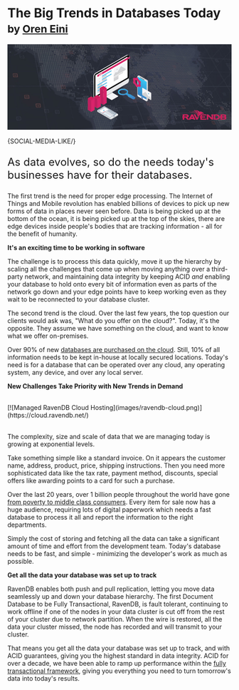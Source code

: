 # The Big Trends in Databases Today <br/><small>by <a href="mailto:ayende@hibernatingrhinos.com">Oren Eini</a></small>

![The Big Trends in Databases Today](images/the-big-trends-in-databases-today.jpg)

{SOCIAL-MEDIA-LIKE/}

<p class="lead" style="font-size: 24px">As data evolves, so do the needs today's businesses have for their databases.</p>

The first trend is the need for proper edge processing. The Internet of Things and Mobile revolution has enabled billions of devices to pick up new forms of data in places never seen before. Data is being picked up at the bottom of the ocean, it is being picked up at the top of the skies, there are edge devices inside people's bodies that are tracking information - all for the benefit of humanity.

**It's an exciting time to be working in software**

The challenge is to process this data quickly, move it up the hierarchy by scaling all the challenges that come up when moving anything over a third-party network, and maintaining data integrity by keeping ACID *and* enabling your database to hold onto every bit of information even as parts of the network go down and your edge points have to keep working even as they wait to be reconnected to your database cluster.

The second trend is the cloud. Over the last few years, the top question our clients would ask was, "What do you offer on the cloud?".
Today, it's the opposite. They assume we have something on the cloud, and want to know what we offer on-premises.

Over 90% of new [databases are purchased on the cloud](https://ravendb.net/buy). Still, 10% of all information needs to be kept in-house at locally secured locations. Today's need is for a database that can be operated over any cloud, any operating system, any device, and over any local server.

**New Challenges Take Priority with New Trends in Demand**

<br/>
[![Managed RavenDB Cloud Hosting](images/ravendb-cloud.png)](https://cloud.ravendb.net/)
<br/><br/>

The complexity, size and scale of data that we are managing today is growing at exponential levels.

Take something simple like a standard invoice. On it appears the customer name, address, product, price, shipping instructions. Then you need more sophisticated data like the tax rate, payment method, discounts, special offers like awarding points to a card for such a purchase.

Over the last 20 years, over 1 billion people throughout the world have gone <a href="https://www.thetimes.co.uk/article/half-the-world-now-middle-class-as-living-standards-rise-in-east-v38l3m20s" target="_blank">from poverty to middle class consumers</a>. Every item for sale now has a huge audience, requiring lots of digital paperwork which needs a fast database to process it all and report the information to the right departments.

Simply the cost of storing and fetching all the data can take a significant amount of time and effort from the development team. Today's database needs to be fast, and simple - minimizing the developer's work as much as possible.

**Get all the data your database was set up to track**

RavenDB enables both push and pull replication, letting you move data seamlessly up and down your database hierarchy. The first Document Database to be Fully Transactional, RavenDB, is fault tolerant, continuing to work offline if one of the nodes in your data cluster is cut off from the rest of your cluster due to network partition. When the wire is restored, all the data your cluster missed, the node has recorded and will transmit to your cluster.

That means you get all the data your database was set up to track, and with ACID guarantees, giving you the highest standard in data integrity. ACID for over a decade, we have been able to ramp up performance within the [fully transactional framework](https://ravendb.net/features/high-availability), giving you everything you need to turn tomorrow's data into today's results.